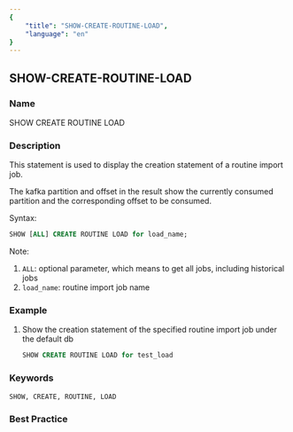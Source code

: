```yaml
---
{
    "title": "SHOW-CREATE-ROUTINE-LOAD",
    "language": "en"
}
---
```


<!--
Licensed to the Apache Software Foundation (ASF) under one
or more contributor license agreements.  See the NOTICE file
distributed with this work for additional information
regarding copyright ownership.  The ASF licenses this file
to you under the Apache License, Version 2.0 (the
"License"); you may not use this file except in compliance
with the License.  You may obtain a copy of the License at

  http://www.apache.org/licenses/LICENSE-2.0

Unless required by applicable law or agreed to in writing,
software distributed under the License is distributed on an
"AS IS" BASIS, WITHOUT WARRANTIES OR CONDITIONS OF ANY
KIND, either express or implied.  See the License for the
specific language governing permissions and limitations
under the License.
-->

## SHOW-CREATE-ROUTINE-LOAD

### Name

SHOW CREATE ROUTINE LOAD

### Description

This statement is used to display the creation statement of a routine import job.

The kafka partition and offset in the result show the currently consumed partition and the corresponding offset to be consumed.

Syntax:

```sql
SHOW [ALL] CREATE ROUTINE LOAD for load_name;
````

Note:

1. `ALL`: optional parameter, which means to get all jobs, including historical jobs
2. `load_name`: routine import job name

### Example

1. Show the creation statement of the specified routine import job under the default db

    ```sql
    SHOW CREATE ROUTINE LOAD for test_load
    ````

### Keywords

    SHOW, CREATE, ROUTINE, LOAD

### Best Practice

